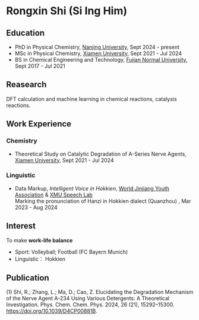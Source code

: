 # Rongxin Shi (Si Ing Him)

## Education
- PhD in Physical Chemistry, [Nanjing University](https://www.nju.edu.cn/), Sept 2024 - present
- MSc in Physical Chemistry, [Xiamen University](https://en.xmu.edu.cn/main.htm), Sept 2021 - Jul 2024  
- BS in Chemical Engineering and Technology, [Fujian Normal University](https://www.fjnu.edu.cn/english/main.htm), Sept 2017 - Jul 2021

## Reasearch 
DFT calculation and machine learning in chemical reactions, catalysis reactions.

## Work Experience
### Chemistry
- Theoretical Study on Catalytic Degradation of A-Series Nerve Agents, [Xiamen University](https://en.xmu.edu.cn/main.htm), Sept 2021 - Jul 2024  

### Linguistic
- Data Markup, *Intelligent Voice in Hokkien*, [World Jinjiang Youth Association](http://www.wjjya.com/web/pc.html) & [XMU Speech Lab](https://speech.xmu.edu.cn/main.htm)  
  Marking the pronunciation of Hanzi in Hokkien dialect (Quanzhou) , Mar 2023 - Aug 2024  



## Interest
To make **work-life balance**  
- Sport: Volleyball; Football (FC Bayern Munich)
- Linguistic： Hokkien

## Publication
(1) Shi, R.; Zhang, L.; Ma, D.; Cao, Z. Elucidating the Degradation Mechanism of the Nerve Agent A-234 Using Various Detergents: A Theoretical Investigation. Phys. Chem. Chem. Phys. 2024, 26 (21), 15292–15300. https://doi.org/10.1039/D4CP00881B.

